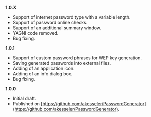 

**1.0.X**
- Support of internet password type with a variable length.
- Support of password online checks.
- Support of an additional summary window.
- YAGNI code removed.
- Bug fixing.

**1.0.1**
- Support of custom password phrases for WEP key generation.
- Saving generated passwords into external files.
- Adding of an application icon.
- Adding of an info dialog box.
- Bug fixing.

**1.0.0**
- Initial draft.
- Published on [https://github.com/akesseler/PasswordGenerator](https://github.com/akesseler/PasswordGenerator).

